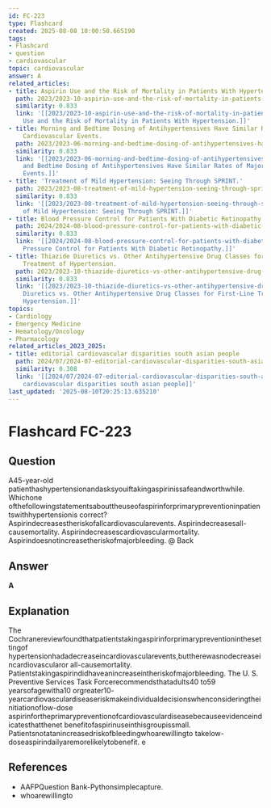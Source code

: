 ```yaml
---
id: FC-223
type: Flashcard
created: 2025-08-08 10:00:50.665190
tags:
- Flashcard
- question
- cardiovascular
topic: cardiovascular
answer: A
related_articles:
- title: Aspirin Use and the Risk of Mortality in Patients With Hypertension.
  path: 2023/2023-10-aspirin-use-and-the-risk-of-mortality-in-patients-with-hyper.md
  similarity: 0.833
  link: '[[2023/2023-10-aspirin-use-and-the-risk-of-mortality-in-patients-with-hyper|Aspirin
    Use and the Risk of Mortality in Patients With Hypertension.]]'
- title: Morning and Bedtime Dosing of Antihypertensives Have Similar Rates of Major
    Cardiovascular Events.
  path: 2023/2023-06-morning-and-bedtime-dosing-of-antihypertensives-have-similar.md
  similarity: 0.833
  link: '[[2023/2023-06-morning-and-bedtime-dosing-of-antihypertensives-have-similar|Morning
    and Bedtime Dosing of Antihypertensives Have Similar Rates of Major Cardiovascular
    Events.]]'
- title: 'Treatment of Mild Hypertension: Seeing Through SPRINT.'
  path: 2023/2023-08-treatment-of-mild-hypertension-seeing-through-sprint.md
  similarity: 0.833
  link: '[[2023/2023-08-treatment-of-mild-hypertension-seeing-through-sprint|Treatment
    of Mild Hypertension: Seeing Through SPRINT.]]'
- title: Blood Pressure Control for Patients With Diabetic Retinopathy.
  path: 2024/2024-08-blood-pressure-control-for-patients-with-diabetic-retinopath.md
  similarity: 0.833
  link: '[[2024/2024-08-blood-pressure-control-for-patients-with-diabetic-retinopath|Blood
    Pressure Control for Patients With Diabetic Retinopathy.]]'
- title: Thiazide Diuretics vs. Other Antihypertensive Drug Classes for First-Line
    Treatment of Hypertension.
  path: 2023/2023-10-thiazide-diuretics-vs-other-antihypertensive-drug-classes-fo.md
  similarity: 0.833
  link: '[[2023/2023-10-thiazide-diuretics-vs-other-antihypertensive-drug-classes-fo|Thiazide
    Diuretics vs. Other Antihypertensive Drug Classes for First-Line Treatment of
    Hypertension.]]'
topics:
- Cardiology
- Emergency Medicine
- Hematology/Oncology
- Pharmacology
related_articles_2023_2025:
- title: editorial cardiovascular disparities south asian people
  path: 2024/07/2024-07-editorial-cardiovascular-disparities-south-asian-people.md
  similarity: 0.308
  link: '[[2024/07/2024-07-editorial-cardiovascular-disparities-south-asian-people|editorial
    cardiovascular disparities south asian people]]'
last_updated: '2025-08-10T20:25:13.635210'
---
```


# Flashcard FC-223

## Question

A45-year-old patienthashypertensionandasksyouiftakingaspirinissafeandworthwhile. Whichone ofthefollowingstatementsabouttheuseofaspirinforprimarypreventioninpatientswithhypertensionis correct? Aspirindecreasestheriskofallcardiovascularevents. Aspirindecreasesall-causemortality. Aspirindecreasescardiovascularmortality. Aspirindoesnotincreasetheriskofmajorbleeding. @ Back

## Answer

**A**

## Explanation

The Cochranereviewfoundthatpatientstakingaspirinforprimarypreventioninthesettingof hypertensionhadadecreaseincardiovascularevents,buttherewasnodecreaseincardiovascularor all-causemortality. Patientstakingaspirindidhaveanincreaseintheriskofmajorbleeding. The U. S. Preventive Services Task Forcerecommendsthatadults40 to59 yearsofagewitha10 orgreater10- yearcardiovasculardiseaseriskmakeindividualdecisionswhenconsideringtheinitiationoflow-dose aspirinfortheprimarypreventionofcardiovasculardiseasebecauseevidenceindicatesthatthenet benefitofaspirinuseinthisgroupissmall. Patientsnotatanincreasedriskofbleedingwhoarewillingto takelow-doseaspirindailyaremorelikelytobenefit. e

## References

- AAFPQuestion Bank-Pythonsimplecapture.
- whoarewillingto

